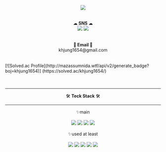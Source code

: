 <div align=center>
  <img src="https://capsule-render.vercel.app/api?type=transparent&height=300&section=header&text=%20HyunJng%20gitHub%20&fontSize=60&fontColor=d896ff" />
</div>
<br><br>
<div align=center>
  ☁<strong> SNS </strong>☁ <br>
  <a href="https://hyun-jng.tistory.com"><img src="https://img.shields.io/badge/tistory-000000?style=for-the-badge&logo=tistory&logoColor=white"></a>
  <a href="#"><img src="https://img.shields.io/badge/notion-808080?style=for-the-badge&logo=notion&logoColor=white"></a>
</div>
<br><br>
<div align=center>
   📧<strong> Email </strong>📧 <br>
   khjung1654@gmail.com
</div>
<br><br>
<div>
  [![Solved.ac Profile](http://mazassumnida.wtf/api/v2/generate_badge?boj=khjung1654)] (https://solved.ac/khjung1654/)
</div>
<br><br>

<div align=center>
  <hr>
  🛠 <strong>Teck Stack</strong> 🛠
  <hr>
  ✨main<br><br>
  <img src="https://img.shields.io/badge/JAVA-007396?style=for-the-badge&logo=java&logoColor=white">
  <img src="https://img.shields.io/badge/Spring-6DB33F?style=for-the-badge&logo=spring&logoColor=white">
  <img src="https://img.shields.io/badge/springboot-6DB33F?style=for-the-badge&logo=springboot&logoColor=white">
  <img src="https://img.shields.io/badge/oracle-F80000?style=for-the-badge&logo=oracle&logoColor=black"><br><br>
  ✨used at least<br><br>
  <img src="https://img.shields.io/badge/javascript-F7DF1E?style=for-the-badge&logo=javascript&logoColor=black">
  <img src="https://img.shields.io/badge/html-E34F26?style=for-the-badge&logo=html5&logoColor=white">
  <img src="https://img.shields.io/badge/css-1572B6?style=for-the-badge&logo=css3&logoColor=white">
  <img src="https://img.shields.io/badge/bootstrap-7952B3?style=for-the-badge&logo=bootstrap&logoColor=white">
  <img src="https://img.shields.io/badge/apache tomcat-F8DC75?style=for-the-badge&logo=apachetomcat&logoColor=white">
</div>

